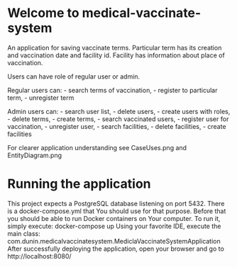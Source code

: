 # Welcome to medical-vaccinate-system
An application for saving vaccinate terms.
Particular term has its creation and vaccination date and facility id.
Facility has information about place of vaccination.

Users can have role of regular user or admin.

Regular users can:
    - search terms of vaccination,
    - register to particular term,
    - unregister term

Admin users can:
    - search user list,
    - delete users,
    - create users with roles,
    - delete terms,
    - create terms,
    - search vaccinated users,
    - register user for vaccination,
    - unregister user,
    - search facilities,
    - delete facilities,
    - create facilities

For clearer application understanding see CaseUses.png and EntityDiagram.png

# Running the application

This project expects a PostgreSQL database listening on port 5432.
There is a docker-compose.yml that You should use for that purpose. Before that you should be able to run Docker
containers on Your computer.
To run it, simply execute: docker-compose up
Using your favorite IDE, execute the main class: com.dunin.medicalvaccinatesystem.MediclaVaccinateSystemApplication
After successfully deploying the application, open your browser and go to http://localhost:8080/
